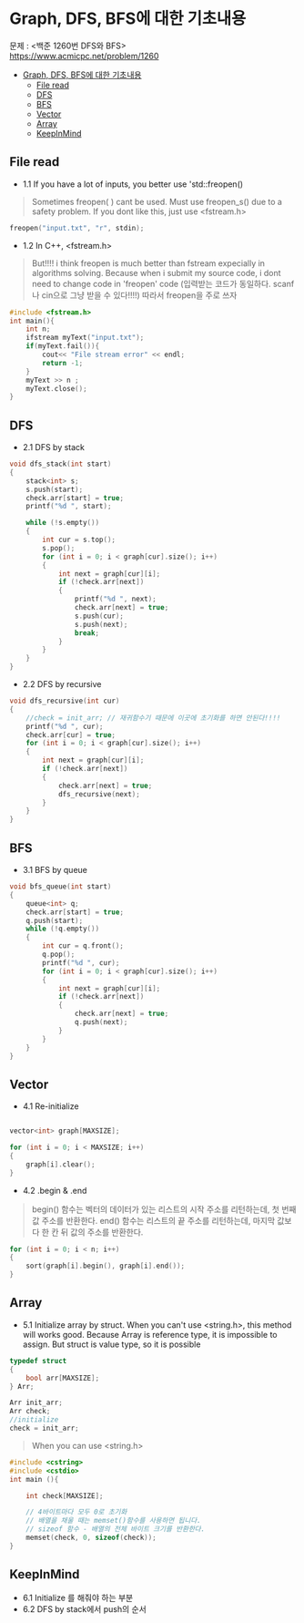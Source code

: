 # Graph, DFS, BFS에 대한 기초내용

문제 : <백준 1260번 DFS와 BFS> <br/>
<https://www.acmicpc.net/problem/1260>

- [Graph, DFS, BFS에 대한 기초내용](#graph-dfs-bfs%ec%97%90-%eb%8c%80%ed%95%9c-%ea%b8%b0%ec%b4%88%eb%82%b4%ec%9a%a9)
  - [File read](#file-read)
  - [DFS](#dfs)
  - [BFS](#bfs)
  - [Vector](#vector)
  - [Array](#array)
  - [KeepInMind](#keepinmind)

## File read

- 1.1 If you have a lot of inputs, you better use 'std::freopen()
> Sometimes freopen( ) cant be used. Must use freopen_s() due to a safety problem. If you dont like this, just use <fstream.h>

```C++
freopen("input.txt", "r", stdin);
```

- 1.2 In C++, <fstream.h>
>  But!!!! i think freopen is much better than fstream expecially in algorithms solving. Because when i submit my source code, i dont need to change code in 'freopen' code (입력받는  코드가 동일하다. scanf나 cin으로 그냥 받을 수 있다!!!!)
> 따라서 freopen을 주로 쓰자

```C++
#include <fstream.h>
int main(){
    int n;
    ifstream myText("input.txt");
    if(myText.fail()){
        cout<< "File stream error" << endl;
        return -1;
    }
    myText >> n ;
    myText.close();
}
```


## DFS

- 2.1 DFS by stack

```C++
void dfs_stack(int start)
{
    stack<int> s;
    s.push(start);
    check.arr[start] = true;
    printf("%d ", start);

    while (!s.empty())
    {
        int cur = s.top();
        s.pop();
        for (int i = 0; i < graph[cur].size(); i++)
        {
            int next = graph[cur][i];
            if (!check.arr[next])
            {
                printf("%d ", next);
                check.arr[next] = true;
                s.push(cur);
                s.push(next);
                break;
            }
        }
    }
}
```

- 2.2 DFS by recursive

```C++
void dfs_recursive(int cur)
{
    //check = init_arr; // 재귀함수기 때문에 이곳에 초기화를 하면 안된다!!!!
    printf("%d ", cur);
    check.arr[cur] = true;
    for (int i = 0; i < graph[cur].size(); i++)
    {
        int next = graph[cur][i];
        if (!check.arr[next])
        {
            check.arr[next] = true;
            dfs_recursive(next);
        }
    }
}
```

## BFS

- 3.1 BFS by queue

```C++
void bfs_queue(int start)
{
    queue<int> q;
    check.arr[start] = true;
    q.push(start);
    while (!q.empty())
    {
        int cur = q.front();
        q.pop();
        printf("%d ", cur);
        for (int i = 0; i < graph[cur].size(); i++)
        {
            int next = graph[cur][i];
            if (!check.arr[next])
            {
                check.arr[next] = true;
                q.push(next);
            }
        }
    }
}
```

## Vector

- 4.1 Re-initialize

```C++

vector<int> graph[MAXSIZE];

for (int i = 0; i < MAXSIZE; i++)
{
    graph[i].clear();
}
```

- 4.2 .begin & .end

> begin() 함수는 벡터의 데이터가 있는 리스트의 시작 주소를 리턴하는데, 첫 번째 값 주소를 반환한다.
> end() 함수는 리스트의 끝 주소를 리턴하는데, 마지막 값보다 한 칸 뒤 값의 주소를 반환한다.

```C++
for (int i = 0; i < n; i++)
{
    sort(graph[i].begin(), graph[i].end());
}
```

## Array

- 5.1 Initialize array by struct. When you can't use <string.h>, this method will works good. Because Array is reference type, it is impossible to assign. But struct is value type, so it is possible

```C++
typedef struct
{
    bool arr[MAXSIZE];
} Arr;

Arr init_arr;
Arr check;
//initialize
check = init_arr;
```

> When you can use <string.h>

```C++
#include <cstring>
#include <cstdio>
int main (){

    int check[MAXSIZE];

    // 4바이트마다 모두 0로 초기화
    // 배열을 채울 때는 memset()함수를 사용하면 됩니다.
    // sizeof 함수 - 배열의 전체 바이트 크기를 반환한다.
    memset(check, 0, sizeof(check));
}
```

## KeepInMind

- 6.1 Initialize 를 해줘야 하는 부분
- 6.2 DFS by stack에서 push의 순서
